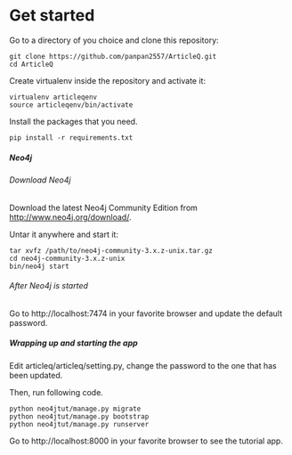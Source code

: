 # Get started

Go to a directory of you choice and clone this repository:

```
git clone https://github.com/panpan2557/ArticleQ.git
cd ArticleQ
```

Create virtualenv inside the repository and activate it:

```
virtualenv articleqenv
source articleqenv/bin/activate
```

Install the packages that you need.

```
pip install -r requirements.txt
```

##### Neo4j
###### Download Neo4j
Download the latest Neo4j Community Edition from http://www.neo4j.org/download/.

Untar it anywhere and start it:

```
tar xvfz /path/to/neo4j-community-3.x.z-unix.tar.gz
cd neo4j-community-3.x.z-unix
bin/neo4j start
```

###### After Neo4j is started
Go to http://localhost:7474 in your favorite browser and update the default password. 

##### Wrapping up and starting the app
Edit articleq/articleq/setting.py, change the password to the one that has been updated.

Then, run following code.

```
python neo4jtut/manage.py migrate
python neo4jtut/manage.py bootstrap
python neo4jtut/manage.py runserver
```

Go to http://localhost:8000 in your favorite browser to see the tutorial app.



